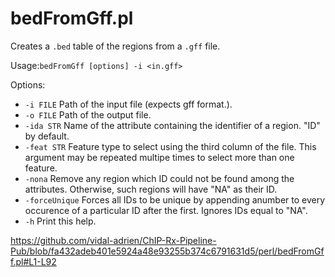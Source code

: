# bedFromGff.pl

Creates a `.bed` table of the regions from a `.gff` file.

Usage:`bedFromGff [options] -i <in.gff>`

Options:
*  `-i FILE`         Path of the input file (expects gff format.).
*  `-o FILE`         Path of the output file.
*  `-ida STR`        Name of the attribute containing the identifier of a region. "ID" by default.
*  `-feat STR`       Feature type to select using the third column of the file. This argument may be repeated multipe times to select more than one feature.
*  `-nona`           Remove any region which ID could not be found among the attributes. Otherwise, such regions will have "NA" as their ID.
*  `-forceUnique`    Forces all IDs to be unique by appending anumber to every occurence of a particular ID after the first. Ignores IDs equal to "NA".
*  `-h`              Print this help.

https://github.com/vidal-adrien/ChIP-Rx-Pipeline-Pub/blob/fa432adeb401e5924a48e93255b374c6791631d5/perl/bedFromGff.pl#L1-L92